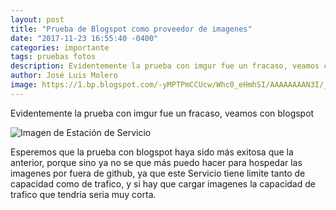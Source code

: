 ```yaml
---
layout: post
title: "Prueba de Blogspot como proveedor de imagenes"
date: "2017-11-23 16:55:40 -0400"
categories: importante
tags: pruebas fotos
description: Evidentemente la prueba con imgur fue un fracaso, veamos con blogspot
author: José Luis Molero
image: https://1.bp.blogspot.com/-yMPTPmCCUcw/Whc0_eHmhSI/AAAAAAAAN3I/_lPS9xvjt5cN7MkI1F9LDveBgEkqOE8sgCLcBGAs/s1600/EstacionServicioShell.jpg
---
```


Evidentemente la prueba con imgur fue un fracaso, veamos con blogspot

![Imagen de Estación de Servicio](https://1.bp.blogspot.com/-yMPTPmCCUcw/Whc0_eHmhSI/AAAAAAAAN3I/_lPS9xvjt5cN7MkI1F9LDveBgEkqOE8sgCLcBGAs/s1600/EstacionServicioShell.jpg)

Esperemos que la prueba con blogspot haya sido más exitosa que la anterior, porque sino
ya no se que más puedo hacer para hospedar las imagenes por fuera de github, ya que este Servicio
tiene limite tanto de capacidad como de trafico, y si hay que cargar imagenes la capacidad de trafico que tendria
seria muy corta.

